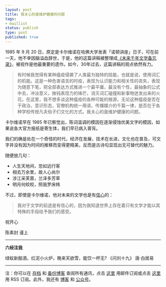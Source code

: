 ```yaml
--- 
layout: post
title: 我关心的是维护健康的问题
tags: 
- maillist
status: publish
type: post
published: true
---
```


1985 年 9 月 20 日，原定是卡尔维诺在哈佛大学发表「诺顿讲座」日子，可在前一天，他不幸因脑溢血辞世，于是，他的这篇讲稿被整理成[《未来千年文学备忘录》](https://book.douban.com/subject/1043252/)，被视作是他最重要的遗作。如今，30年过去，这篇讲稿的观点依然有力。


>有时候我觉得有某种瘟疫侵袭了人类最为独特的技能，也就是说，使用词汇的机能。这是一种危害语言的时疫，表现为认识能力和相关性的丧失，表现为随意下笔，把全部表达方式推进一个最平庸，最没有个性，最抽象的公式中去，冲淡意义，挫钝表现力的锋芒，消灭词汇碰撞和新事物迸发出来的火花。在这里，我不想多谈这种瘟疫的各种可能的根源，无论这种瘟疫是否在于政治，意识形态，官僚机构统一用语，传播媒介的千篇一律，是否在于各种学校传授凡夫俗子们文化的方式。我关心的是维护健康的问题。

卡尔维诺早在 1985 年已察觉出，陈词滥调的模因在逐渐侵蚀优美文字的模因，如果说各大官方报纸是寄生体，我们早已病入膏肓。

我们的确是处在一个奇怪的时代，经济在发展，技术在长进，文化也在普及，可文字并没有因为时间的推移而变得更精美，反而是古诗句显现出无可替代的魅力。

随便放几句：

- 人生天地间，忽如远行客
- 相去万余里，故人心尚尔
- 涉江采芙蓉，兰泽多芳草
- 明月何皎皎，照我罗床帏

不过，即使是卡尔维诺，他对未来的文学也是有[信心](http://www.ruanyifeng.com/calvino/)的：

>我对于文学的前途是有信心的，因为我知道世界上存在着只有文学才能以其特殊的手段给予我们的感受。


祝开心

陈素封 谨上

----

**六经注我**

绿蚁新醅酒，红泥小火炉，晚来天欲雪，能饮一杯无? 《问刘十九》 唐·白居易


----

注：你可以在 [存档](http://tinyletter.com/cnfeat/archive) 和 [备份博客](mesule.com) 查阅所有通讯，点击 [这里](http://tinyletter.com/cnfeat) 用邮件订阅或点击  [这里](http://mesule.com/feed/) 用 RSS 订阅。此外，我还有 [博客](cnfeat.com) 和 [公众号](http://t.cn/RGaif2N)。


